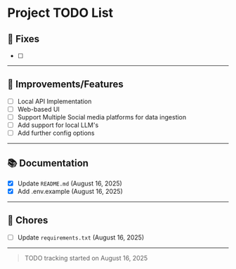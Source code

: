 # Project TODO List

## 🐞 Fixes
- [ ] 

---

## 🔧 Improvements/Features
- [ ] Local API Implementation
- [ ] Web-based UI
- [ ] Support Multiple Social media platforms for data ingestion 
- [ ] Add support for local LLM's
- [ ] Add further config options

---

## 📚 Documentation
- [x] Update `README.md` (August 16, 2025)
- [x] Add .env.example (August 16, 2025)

---

## 🧹 Chores
- [ ] Update `requirements.txt` (August 16, 2025)

---

> TODO tracking started on August 16, 2025